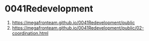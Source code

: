 # 0041Redevelopment
 
1. <https://megafronteam.github.io/0041Redevelopment/public>
1. <https://megafronteam.github.io/0041Redevelopment/public/02-coordination.html>